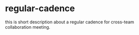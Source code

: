 # regular-cadence
this is short description about  a regular  cadence for cross-team collaboration meeting.

